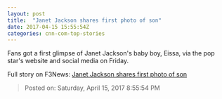 ```yaml
---
layout: post
title:  "Janet Jackson shares first photo of son"
date: 2017-04-15 15:55:54Z
categories: cnn-com-top-stories
---
```


Fans got a first glimpse of Janet Jackson's baby boy, Eissa, via the pop star's website and social media on Friday.


Full story on F3News: [Janet Jackson shares first photo of son](http://www.f3nws.com/n/cyjryE)

> Posted on: Saturday, April 15, 2017 8:55:54 PM
